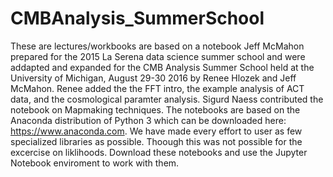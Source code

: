 # CMBAnalysis_SummerSchool

These are lectures/workbooks are based on a notebook Jeff McMahon prepared for the 2015 La Serena data science summer school and were addapted and expanded for the CMB Analysis Summer School held at the University of Michigan, August 29-30 2016 by Renee Hlozek and Jeff McMahon.  Renee added the the FFT intro, the example analysis of ACT data, and the cosmological paramter analysis.  Sigurd Naess contributed the notebook on Mapmaking techniques.  The notebooks are based on the Anaconda distribution of Python 3 which can be downloaded here:  https://www.anaconda.com.  We have made every effort to user as few specialized libraries as possible.  Thoough this was not possible for the excercise on liklihoods.  Download these notebooks and use the Jupyter Notebook enviroment to work with them.

